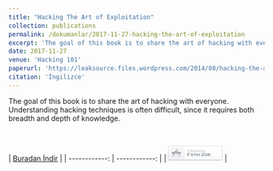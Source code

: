 ```yaml
---
title: "Hacking The Art of Exploitation"
collection: publications
permalink: /dokumanlar/2017-11-27-hacking-the-art-of-exploitation
excerpt: 'The goal of this book is to share the art of hacking with everyone. Understanding hacking techniques is often difficult, since it requires both breadth and depth of knowledge. '
date: 2017-11-27
venue: 'Hacking 101'
paperurl: 'https://leaksource.files.wordpress.com/2014/08/hacking-the-art-of-exploitation.pdf'
citation: 'İngilizce'
---
```

The goal of this book is to share the art of hacking with everyone. Understanding hacking techniques is often difficult, since it requires both breadth and depth of knowledge. 


<br>

| [Buradan İndir](https://leaksource.files.wordpress.com/2014/08/hacking-the-art-of-exploitation.pdf)  |
| ------------: | ------------: |
| [![Fatih Zor](/images/yazarX.png)](http://www.fatihzor.com.tr)  |